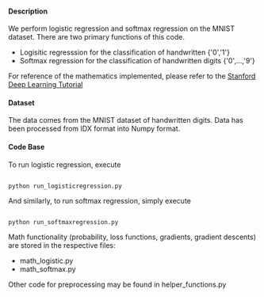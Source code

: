 #### Description
We perform logistic regression and softmax regression on the MNIST dataset.  There are two primary functions of this code.  

* Logisitic regresssion for the classification of handwritten {'0','1'}
* Softmax regression for the classification of handwritten digits {'0',...,'9'}

For reference of the mathematics implemented, please refer to the [Stanford Deep Learning Tutorial](http://ufldl.stanford.edu/tutorial/)

#### Dataset
The data comes from the MNIST dataset of handwritten digits.  Data has been processed from IDX format into Numpy format.

#### Code Base
To run logistic regression, execute
```

python run_logisticregression.py

```

And similarly, to run softmax regression, simply execute
```

python run_softmaxregression.py

```

Math functionality (probability, loss functions, gradients, gradient descents) are stored in the respective files:
* math_logistic.py
* math_softmax.py

Other code for preprocessing may be found in helper_functions.py